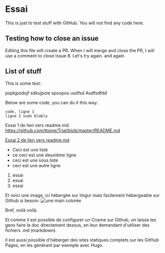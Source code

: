Essai
=====

This is just to test stuff with GitHub. You will not find any code here.

Testing how to close an issue
------------------------------
Editing this file will create a PR. When I will merge and close the PR, I will use a comment to close Issue 8. Let's try again. and again

List of stuff
--------------

This is some text:

pspkjpzdojf
sdkujpoie
spoupos
usdfsd
Asdfsdfdd

Below are some code, you can do it this way:


    code, ligne 1
    ligne 2 sudo blabla

Essai 1 de lien vers readme.md:
https://github.com/ttoine/Trial/blob/master/README.md

[Essai 2 de lien vers readme.md](https://github.com/ttoine/Trial/blob/master/README.md)

- Ceci est une liste
- ce ceci est une deuxième ligne
-   ceci est une sous liste
- ceci est une autre ligne

1. essai
2. essai
3. essai

Et voici une image, ici hébergée sur Imgur mais facilement hébergeable sur Github si besoin:
![une main colorée](http://blog.ttoine.net/files/2012/05/main-1000x1000px.png "Title")

Bref, voilà voilà.

Et comme il est possible de configurer un Cname sur Github, on laisse les gens faire la doc directement dessus, en leur demandant d'utiliser des fichiers .md (markdown).

Il est aussi possible d'héberger des sites statiques complets sur les GitHub Pages, en les générant par exemple avec Hugo.

